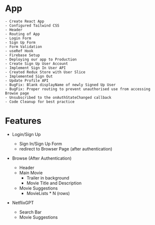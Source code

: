 # App

    - Create React App
    - Configured Tailwind CSS
    - Header
    - Routing of App
    - Login Form
    - Sign Up Form
    - Form Validation
    - useRef Hook
    - Firebase Setup
    - Deploying our app to Production
    - Create Sign Up User Account
    - Implement Sign In User API
    - Created Redux Store with User Slice
    - Implemented Sign Out
    - Update Profile API
    - BugFix: Blank displayName of newly Signed Up User
    - BugFix: Proper routing to prevent unauthorised use from accessing Browse page
    - Unsubscribed to the onAuthStateChanged callback
    - Code Cleanup for best practice

# Features

- Login/Sign Up

  - Sign In/Sign Up Form
  - redirect to Browser Page (after authentication)

- Browse (After Authentication)

  - Header
  - Main Movie
    - Trailer in background
    - Movie Title and Description
  - Movie Suggestions
    - MovieLists \* N (rows)

- NetflixGPT
  - Search Bar
  - Movie Suggestions
